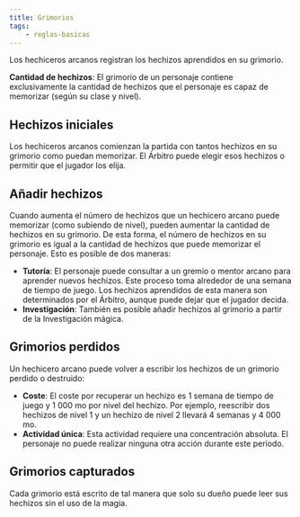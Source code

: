 ```yaml
---
title: Grimorios
tags:
    - reglas-basicas
---
```


Los hechiceros arcanos registran los hechizos aprendidos en su grimorio.

**Cantidad de hechizos**: El grimorio de un personaje contiene exclusivamente la cantidad de hechizos que el personaje es capaz de memorizar (según su clase y nivel).

## Hechizos iniciales
Los hechiceros arcanos comienzan la partida con tantos hechizos en su grimorio como puedan memorizar. El Árbitro puede elegir esos hechizos o permitir que el jugador los elija.

## Añadir hechizos
Cuando aumenta el número de hechizos que un hechicero arcano puede memorizar (como subiendo de nivel), pueden aumentar la cantidad de hechizos en su grimorio. De esta forma, el número de hechizos en su grimorio es igual a la cantidad de hechizos que puede memorizar el personaje. Esto es posible de dos maneras:

- **Tutoría**: El personaje puede consultar a un gremio o mentor arcano para aprender nuevos hechizos. Este proceso toma alrededor de una semana de tiempo de juego. Los hechizos aprendidos de esta manera son determinados por el Árbitro, aunque puede dejar que el jugador decida.
- **Investigación**: También es posible añadir hechizos al grimorio a partir de la Investigación mágica.

## Grimorios perdidos
Un hechicero arcano puede volver a escribir los hechizos de un grimorio perdido o destruido:

- **Coste**: El coste por recuperar un hechizo es 1 semana de tiempo de juego y 1 000 mo por nivel del hechizo. Por ejemplo, reescribir dos hechizos de nivel 1 y un hechizo de nivel 2 llevará 4 semanas y 4 000 mo.
- **Actividad única**: Esta actividad requiere una concentración absoluta. El personaje no puede realizar ninguna otra acción durante este período.

## Grimorios capturados
Cada grimorio está escrito de tal manera que solo su dueño puede leer sus hechizos sin el uso de la magia.
